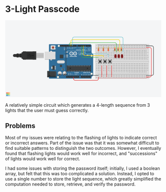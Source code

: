 # 3-Light Passcode

![Circuit](pass.png)

A relatively simple circuit which generates a 4-length sequence from 3 lights that the user must guess correctly.

## Problems

Most of my issues were relating to the flashing of lights to indicate correct or incorrect answers. Part of the issue was that it was somewhat difficult to find suitable patterns to distinguish the two outcomes. However, I eventually found that flashing lights would work well for incorrect, and "successions" of lights would work well for correct.

I had some issues with storing the password itself; initially, I used a boolean array, but felt that this was too complicated a solution. Instead, I opted to use a single number to store the light sequence, which greatly simplified the computation needed to store, retrieve, and verify the password.
